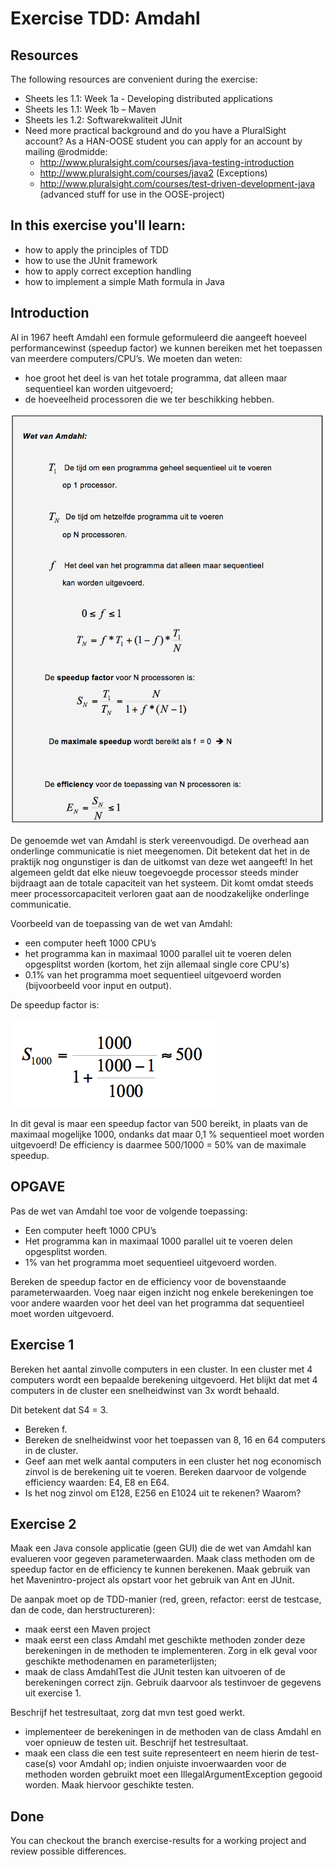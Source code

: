 Exercise TDD: Amdahl
=========================
Resources
-------------
The following resources are convenient during the exercise:

* Sheets les 1.1: Week 1a - Developing distributed applications
* Sheets les 1.1: Week 1b – Maven
* Sheets les 1.2: Softwarekwaliteit JUnit
* Need more practical background and do you have a PluralSight account? As a HAN-OOSE student you can apply for an account by mailing @rodmidde:
	* http://www.pluralsight.com/courses/java-testing-introduction
	* http://www.pluralsight.com/courses/java2 (Exceptions)
	* http://www.pluralsight.com/courses/test-driven-development-java (advanced stuff for use in the OOSE-project)

In this exercise you'll learn:
------------------------------
* how to apply the principles of TDD
* how to use the JUnit framework
* how to apply correct exception handling
* how to implement a simple Math formula in Java


Introduction
------------
Al in 1967 heeft Amdahl een formule geformuleerd die aangeeft hoeveel performancewinst (speedup factor) we kunnen bereiken met het toepassen van meerdere computers/CPU’s. We moeten dan weten:
* hoe groot het deel is van het totale programma, dat alleen maar sequentieel kan worden uitgevoerd;
* de hoeveelheid processoren die we ter beschikking hebben.

![Alt text](images/amdahl-law.png)

De genoemde wet van Amdahl is sterk vereenvoudigd. De overhead aan onderlinge communicatie is niet meegenomen. Dit betekent dat het in de praktijk nog ongunstiger is dan de uitkomst van deze wet aangeeft! In het algemeen geldt dat elke nieuw toegevoegde processor steeds minder bijdraagt aan de totale capaciteit van het systeem. Dit komt omdat steeds meer processorcapaciteit verloren gaat aan de noodzakelijke onderlinge communicatie.

Voorbeeld van de toepassing van de wet van Amdahl:
* een computer heeft 1000 CPU’s
* het programma kan in maximaal 1000 parallel uit te voeren delen opgesplitst worden (kortom, het zijn allemaal single core CPU's)
* 0.1% van het programma moet sequentieel uitgevoerd worden (bijvoorbeeld voor input en output).

De speedup factor is:

![Alt text](images/example-speedup.png)

In dit geval is maar een speedup factor van 500 bereikt, in plaats van de maximaal mogelijke 1000, ondanks dat maar 0,1 % sequentieel moet worden uitgevoerd! De efficiency is daarmee 500/1000 = 50% van de maximale speedup.

OPGAVE
------
Pas de wet van Amdahl toe voor de volgende toepassing:
* Een computer heeft 1000 CPU’s
* Het programma kan in maximaal 1000 parallel uit te voeren delen opgesplitst worden.
* 1% van het programma moet sequentieel uitgevoerd worden.

Bereken de speedup factor en de efficiency voor de bovenstaande parameterwaarden. Voeg naar eigen inzicht nog enkele berekeningen toe voor andere waarden voor het deel van het programma dat sequentieel moet worden uitgevoerd.

Exercise 1
----------
Bereken het aantal zinvolle computers in een cluster. In een cluster met 4 computers wordt een bepaalde berekening uitgevoerd. Het blijkt dat met 4 computers in de cluster een snelheidwinst van 3x wordt behaald.

Dit betekent dat S4 = 3.
* Bereken f.
* Bereken de snelheidwinst voor het toepassen van 8, 16 en 64 computers in de cluster.
* Geef aan met welk aantal computers in een cluster het nog economisch zinvol is de berekening uit te voeren. Bereken daarvoor de volgende efficiency waarden: E4, E8 en E64.
* Is het nog zinvol om E128, E256 en E1024 uit te rekenen? Waarom?

Exercise 2
----------
Maak een Java console applicatie (geen GUI) die de wet van Amdahl kan evalueren voor gegeven parameterwaarden. Maak class methoden om de speedup factor en de efficiency te kunnen berekenen. Maak gebruik van het Mavenintro-project als opstart voor het gebruik van Ant en JUnit.

De aanpak moet op de TDD-manier (red, green, refactor: eerst de testcase, dan de code, dan herstructureren):
* maak eerst een Maven project
* maak eerst een class Amdahl met geschikte methoden zonder deze berekeningen in de methoden te implementeren. Zorg in elk geval voor geschikte methodenamen en parameterlijsten;
* maak de class AmdahlTest die JUnit testen kan uitvoeren of de berekeningen correct zijn. Gebruik daarvoor als testinvoer de gegevens uit exercise 1.

Beschrijf het testresultaat, zorg dat mvn test goed werkt.
* implementeer de berekeningen in de methoden van de class Amdahl en voer opnieuw de testen uit. Beschrijf het testresultaat.
* maak een class die een test suite representeert en neem hierin de test-case(s) voor Amdahl op;
indien onjuiste invoerwaarden voor de methoden worden gebruikt moet een IllegalArgumentException gegooid worden. Maak hiervoor geschikte testen.

Done
----
You can checkout the branch exercise-results for a working project and review possible differences.
